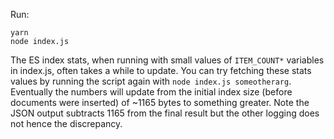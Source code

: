 
Run:

    yarn
    node index.js

The ES index stats, when running with small values of `ITEM_COUNT*` variables in
index.js, often takes a while to update.
You can try fetching these stats values by running the script again with `node index.js someotherarg`.
Eventually the numbers will update from the initial index size (before documents
were inserted) of ~1165 bytes to something greater.
Note the JSON output subtracts 1165 from the final result but the other logging
does not hence the discrepancy.
